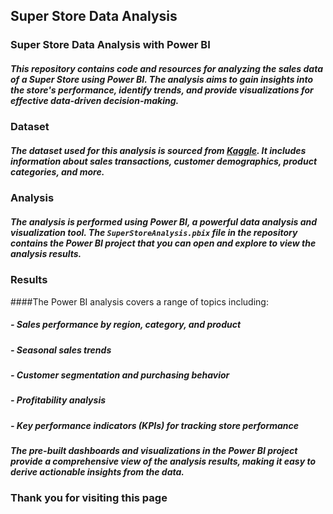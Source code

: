 ## Super Store Data Analysis

### Super Store Data Analysis with Power BI

##### This repository contains code and resources for analyzing the sales data of a Super Store using Power BI. The analysis aims to gain insights into the store's performance, identify trends, and provide visualizations for effective data-driven decision-making.

### Dataset

##### The dataset used for this analysis is sourced from [Kaggle](https://www.kaggle.com/yourusername/superstore-dataset). It includes information about sales transactions, customer demographics, product categories, and more. 

### Analysis

##### The analysis is performed using Power BI, a powerful data analysis and visualization tool. The `SuperStoreAnalysis.pbix` file in the repository contains the Power BI project that you can open and explore to view the analysis results.



### Results

####The Power BI analysis covers a range of topics including:

##### - Sales performance by region, category, and product
##### - Seasonal sales trends
##### - Customer segmentation and purchasing behavior
##### - Profitability analysis
##### - Key performance indicators (KPIs) for tracking store performance

##### The pre-built dashboards and visualizations in the Power BI project provide a comprehensive view of the analysis results, making it easy to derive actionable insights from the data.

### Thank you for visiting this page
